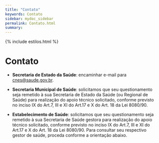 ```yaml
---
title: "Contato"
keywords: Contato
sidebar: mydoc_sidebar
permalink: Contato.html
summary: 
---
```


{% include estilos.html %}

# Contato

- **Secretaria de Estado da Saúde**: encaminhar e-mail para [cnes@saude.gov.br](mailto:cnes@saude.gov.br).

- **Secretaria Municipal de Saúde**: solicitamos que seu questionamento seja remetido à sua Secretaria de Estado da Saúde (ou Regional de Saúde) para realização do apoio técnico solicitado, conforme previsto no inciso IX do Art.7, III e XI do Art.17 e X do Art. 18 da Lei 8080/90.

- **Estabelecimento de Saúde**: solicitamos que seu questionamento seja remetido à sua Secretaria de Saúde gestora para realização do apoio técnico solicitado, conforme previsto no inciso IX do Art.7, III e XI do Art.17 e X do Art. 18 da Lei 8080/90. Para consultar seu respectivo gestor de saúde, proceda conforme a orientação abaixo.

